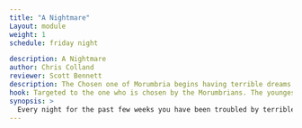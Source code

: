 ```yaml
---
title: "A Nightmare"
Layout: module
weight: 1
schedule: friday night

description: A Nightmare
author: Chris Colland
reviewer: Scott Bennett
description: The Chosen one of Morumbria begins having terrible dreams. This is a precursor to the module "Ritual of Fire"
hook: Targeted to the one who is chosen by the Morumbrians. The youngest player that seems like they would enjoy being focus of the extra dimensional manhunt that the Morumbrians are on. 
synopsis: >
  Every night for the past few weeks you have been troubled by terrible dreams. When you wake up you are covered in sweat and cannot shake a feeling of doom.
---
```




